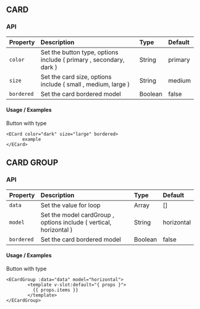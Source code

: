 ## CARD

### API

| Property   | Description                                                        | Type    | Default |
| :--------- | :----------------------------------------------------------------- | :------ | :------ |
| `color`    | Set the button type, options include ( primary , secondary, dark ) | String  | primary |
| `size`     | Set the card size, options include ( small , medium, large )       | String  | medium  |
| `bordered` | Set the card bordered model                                        | Boolean | false   |

#### Usage / Examples

Button with type

```vue
<ECard color="dark" size="large" bordered>
      example
</ECard>
```

## CARD GROUP

### API

| Property   | Description                                                        | Type    | Default    |
| :--------- | :----------------------------------------------------------------- | :------ | :--------- |
| `data`     | Set the value for loop                                             | Array   | []         |
| `model`    | Set the model cardGroup , options include ( vertical, horizontal ) | String  | horizontal |
| `bordered` | Set the card bordered model                                        | Boolean | false      |

#### Usage / Examples

Button with type

```vue
<ECardGroup :data="data" model="horizontal">
        <template v-slot:default="{ props }">
          {{ props.items }}
        </template>
</ECardGroup>
```
